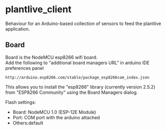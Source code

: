 # plantlive_client
Behaviour for an Arduino-based collection of sensors to feed the plantlive application.

## Board
Board is the NodeMCU esp8266 wifi board.  
Add the following to "additional board managers URL" in arduino IDE preferences panel
```
http://arduino.esp8266.com/stable/package_esp8266com_index.json
```
This allows you to install the "esp8266" library (currently version 2.5.2) from "ESP8266 Community" using the Board Managers dialog.

Flash settings:
- Board: NodeMCU 1.0 (ESP-12E Module)
- Port: COM port with the arduino attached
- Others:default